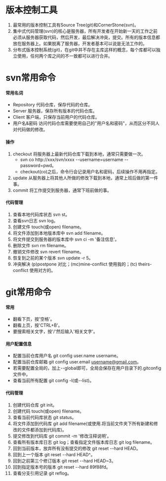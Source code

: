# 版本控制工具
1. 最常用的版本控制工具有Source Tree(git)和CornerStone(svn)。
2. 集中式代码管理(svn)的核心是服务器，所有开发者在开始新一天的工作之前必须从服务器获取代码，然后开发，最后解决冲突，提交。所有的版本信息都放在服务器上。如果脱离了服务器，开发者基本可以说是无法工作的。
3. 分布式版本控制系统(git)，在git中并不存在主库这样的概念，每个库都可以独立使用，任何两个库之间的不一致都可以进行合并。


# svn常用命令
#### 常用名词
* Repository 代码仓库，保存代码的仓库。
* Server 服务器，保存所有版本的代码仓库。
* Client 客户端，只保存当前用户的代码仓库。
* 用户名&密码 访问代码仓库需要使用自己的"用户名和密码"，从而区分不同人对代码做的修改。

#### 操作
1. checkout 将服务器上最新代码仓库下载到本地，通常只需要做一次。
	* svn co http://xxx/svn/xxxx --username=username --password=pwd。
	* checkout(co)之后，命令行会记录用户名和密码，后续操作不用再指定。 
2. update 从服务器上将其他人所做的修改下载到本地，通常上班后做的第一件事。
3. commit 将工作提交到服务器，通常下班前做的事。

#### 代码管理
1. 查看本地代码库状态 svn st。
2. 查看svn日志 svn log。
3. 创建文件 touch(或open) filename。
4. 将文件添加到本地版本库中 svn add filename。
5. 将文件提交到服务器的版本库中 svn ci -m '备注信息'。
6. 删除文件 svn rm filename。
7. 撤销文件修改 svn revert filename。
8. 恢复到之前的某个版本 svn update -r 5。
9. 冲突解决 (p)postpone 对比；(mc)mine-conflict 使用我的；(tc) theirs-conflict 使用对方的。


# git常用命令
#### 常用
* 翻看下页，按'空格'。
* 翻看上页，按'CTRL+B'。
* 要搜索相关文字，按'/'然后输入'相关文字'。

#### 用户配置信息
* 配置当前仓库用户名 git config user.name username。
* 配置当前仓库邮箱 git config user.email username@gmail.com。
* 若需要配置全局的，加上--global即可，全局会保存在用户目录下的.gitconfig文件中。
* 查看当前所有配置 git config -l(或--list)。

#### 代码管理
1. 创建代码仓库 git init。
2. 创建代码 touch(或open) filename。
3. 查看当前代码库状态 git status。
4. 将文件添加到代码库 git add filename(或使用.将当前文件夹下所有新建和修改的文件都添加到代码库)。
5. 提交修改到代码库 git commit -m '修改注释说明'。
6. 查看所有版本库日志 git log；查看指定文件版本库日志 git log filename。
7. 回到当前版本，放弃所有没有提交的修改 git reset --hard HEAD。
8. 回到上一个版本 git reset --hard HEAD^。
9. 回到之前第三个修订版本 git reset --hard HEAD~3。
10. 回到指定版本号的版本 git reset --hard 89f88fd。
11. 查看分支引用记录 git reflog。








